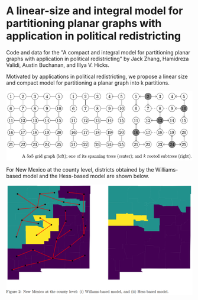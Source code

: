 # A linear-size and integral model for partitioning planar graphs with application in political redistricting

Code and data for the "A compact and integral model for partitioning planar graphs with application in political redistricting" by Jack Zhang, Hamidreza Validi, Austin Buchanan, and Illya V. Hicks.

Motivated by applications in political redistricting, we propose a linear size and compact model for partitioning a planar graph into k partitions. 


  
![Figure 1](readme_images/trees.png?raw=true "Input graph")


For New Mexico at the county level, districts obtained by the Williams-based model and the Hess-based model are shown below. 

![Figure 1](readme_images/NM_directed.PNG?raw=true "NM")

